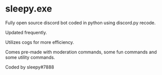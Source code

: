 # sleepy.exe
Fully open source discord bot coded in python using discord.py recode.

Updated frequently.

Utilizes cogs for more efficiency.

Comes pre-made with moderation commands, some fun commands and some utility commands.

Coded by sleepy#7888
